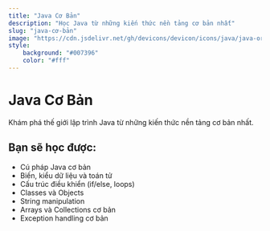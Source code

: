 ```yaml
---
title: "Java Cơ Bản"
description: "Học Java từ những kiến thức nền tảng cơ bản nhất"
slug: "java-cơ-bản"
image: "https://cdn.jsdelivr.net/gh/devicons/devicon/icons/java/java-original.svg"
style:
    background: "#007396"
    color: "#fff"
---
```


# Java Cơ Bản

Khám phá thế giới lập trình Java từ những kiến thức nền tảng cơ bản nhất.

## Bạn sẽ học được:
- Cú pháp Java cơ bản
- Biến, kiểu dữ liệu và toán tử
- Cấu trúc điều khiển (if/else, loops)
- Classes và Objects
- String manipulation
- Arrays và Collections cơ bản
- Exception handling cơ bản
